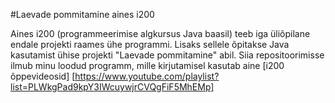 #Laevade pommitamine aines i200

Aines i200 (programmeerimise algkursus Java baasil) teeb iga üliõpilane endale projekti raames ühe programmi. Lisaks sellele õpitakse Java kasutamist ühise projekti "Laevade pommitamine" abil.
Siia repositoorimisse ilmub minu loodud programm, mille kirjutamisel kasutab aine [i200 õppevideosid] [https://www.youtube.com/playlist?list=PLWkgPad9kpY3IWcuywjrCVQgFiF5MhEMp]
